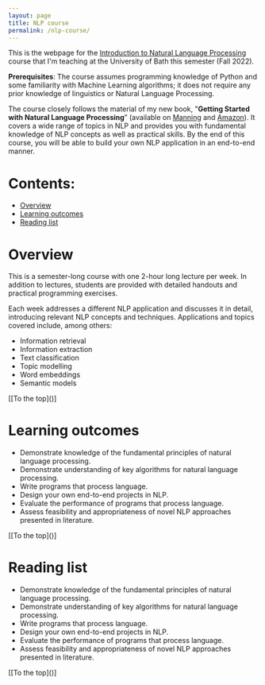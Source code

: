 ```yaml
---
layout: page
title: NLP course
permalink: /nlp-course/
---
```


This is the webpage for the [Introduction to Natural Language Processing](https://www.bath.ac.uk/catalogues/2022-2023/cm/CM30320.html) course that I'm teaching at the University of Bath this semester (Fall 2022).

**Prerequisites**: The course assumes programming knowledge of Python and some familiarity with Machine Learning algorithms; it does not require any prior knowledge of linguistics or Natural Language Processing.

The course closely follows the material of my new book, "**Getting Started with Natural Language Processing**” (available on [Manning](https://www.manning.com/books/getting-started-with-natural-language-processing?utm_source=linkedin&utm_medium=author&utm_campaign=book_kochmar_getting_10_1_19) and [Amazon](https://www.amazon.co.uk/Getting-Started-Natural-Language-Processing/dp/1617296767/ref=tmm_pap_swatch_0?_encoding=UTF8&qid=&sr=)).
It covers a wide range of topics in NLP and provides you with fundamental knowledge of NLP concepts as well as practical skills. 
By the end of this course, you will be able to build your own NLP application in an end-to-end manner.

<a name="top"></a>
# Contents:
- [Overview](#overview)
- [Learning outcomes](#learning-outcomes)
- [Reading list](#reading-list)


<a name="overview"></a> 
# Overview

This is a semester-long course with one 2-hour long lecture per week. 
In addition to lectures, students are provided with detailed handouts and practical programming exercises.

Each week addresses a different NLP application and discusses it in detail, introducing relevant NLP concepts and techniques. 
Applications and topics covered include, among others:

- Information retrieval
- Information extraction
- Text classification
- Topic modelling
- Word embeddings
- Semantic models

[[To the top](<a name="top"></a>)]

<a name="learning-outcomes"></a> 
# Learning outcomes

- Demonstrate knowledge of the fundamental principles of natural language processing.
- Demonstrate understanding of key algorithms for natural language processing.
- Write programs that process language.
- Design your own end-to-end projects in NLP.
- Evaluate the performance of programs that process language. 
- Assess feasibility and appropriateness of novel NLP approaches presented in literature.

[[To the top](<a name="top"></a>)]

<a name="reading-list"></a> 
# Reading list

- Demonstrate knowledge of the fundamental principles of natural language processing.
- Demonstrate understanding of key algorithms for natural language processing.
- Write programs that process language.
- Design your own end-to-end projects in NLP.
- Evaluate the performance of programs that process language. 
- Assess feasibility and appropriateness of novel NLP approaches presented in literature.

[[To the top](<a name="top"></a>)]


